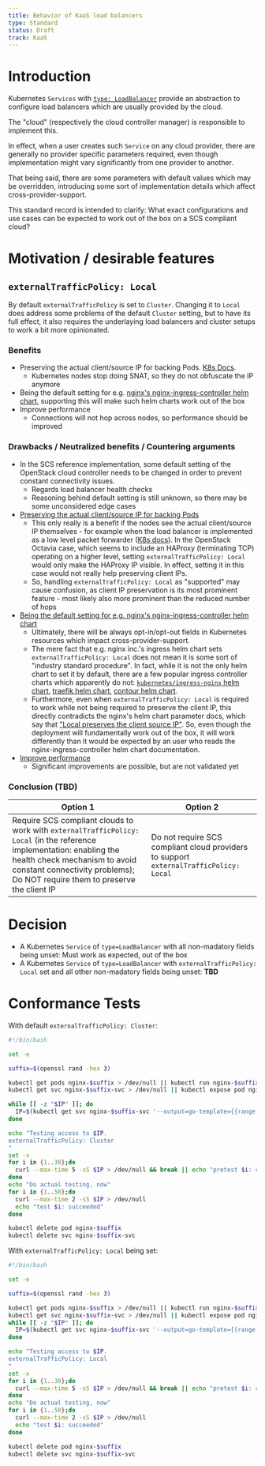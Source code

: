 ```yaml
---
title: Behavior of KaaS load balancers
type: Standard
status: Draft
track: KaaS
---
```


# Introduction

Kubernetes `Services` with [`type: LoadBalancer`](https://kubernetes.io/docs/concepts/services-networking/service/#loadbalancer) provide an abstraction to configure load balancers which are usually provided by the cloud.

The "cloud" (respectively the cloud controller manager) is responsible to implement this.

In effect, when a user creates such `Service` on any cloud provider, there are generally no provider specific parameters required, even though implementation might vary significantly from one provider to another.

That being said, there are some parameters with default values which may be overridden, introducing some sort of implementation details which affect cross-provider-support.

This standard record is intended to clarify: What exact configurations and use cases can be expected to work out of the box on a SCS compliant cloud?

# Motivation / desirable features

## `externalTrafficPolicy: Local`

By default `externalTrafficPolicy` is set to `Cluster`. Changing it to `Local` does address some problems of the default `Cluster` setting, but to have its full effect, it also requires the underlaying load balancers and cluster setups to work a bit more opinionated.

### Benefits

* <a name="keepip"></a>Preserving the actual client/source IP for backing Pods. [K8s Docs](https://kubernetes.io/docs/tasks/access-application-cluster/create-external-load-balancer/#preserving-the-client-source-ip).
  * Kubernetes nodes stop doing SNAT, so they do not obfuscate the IP anymore
* <a name="ootb"></a>Being the default setting for e.g. [nginx's nginx-ingress-controller helm chart](https://docs.nginx.com/nginx-ingress-controller/installation/installation-with-helm/#configuration), supporting this will make such helm charts work out of the box
* <a name="performance"></a> Improve performance
  * Connections will not hop across nodes, so performance should be improved

### Drawbacks / Neutralized benefits / Countering arguments

* In the SCS reference implementation, some default setting of the OpenStack cloud controller needs to be changed in order to prevent constant connectivity issues.
  * Regards load balancer health checks
  * Reasoning behind default setting is still unknown, so there may be some unconsidered edge cases
* [Preserving the actual client/source IP for backing Pods](#keepip)
  * This only really is a benefit if the nodes see the actual client/source IP themselves - for example when the load balancer is implemented as a low level packet forwarder ([K8s docs](https://kubernetes.io/docs/tutorials/services/source-ip/#cross-platform-support)). In the OpenStack Octavia case, which seems to include an HAProxy (terminating TCP) operating on a higher level, setting `externalTrafficPolicy: Local` would only make the HAProxy IP visible. In effect, setting it in this case would not really help preserving client IPs.
  * So, handling `externalTrafficPolicy: Local` as "supported" may cause confusion, as client IP preservation is its most prominent feature - most likely also more prominent than the reduced number of hops
* [Being the default setting for e.g. nginx's nginx-ingress-controller helm chart](#ootb)
  * Ultimately, there will be always opt-in/opt-out fields in Kubernetes resources which impact cross-provider-support.
  * The mere fact that e.g. nginx inc.'s ingress helm chart sets `externalTrafficPolicy: Local` does not mean it is some sort of "industry standard procedure". In fact, while it is not the only helm chart to set it by default, there are a few popular ingress controller charts which apparently do not: [`kubernetes/ingress-nginx` helm chart](https://github.com/kubernetes/ingress-nginx/blob/e7bee5308e84269d13b58352aeae3a6f27ea6e52/charts/ingress-nginx/values.yaml#L475), [traefik helm chart](https://github.com/traefik/traefik-helm-chart/blob/d1a2c281fb12eca2693932acbea6fec7c2212872/traefik/values.yaml), [contour helm chart](https://github.com/bitnami/charts/blob/30300ee924e6e6c55fe9069bf03791d8bcae65b7/bitnami/contour/values.yaml).
  * Furthermore, even when `externalTrafficPolicy: Local` is required to work while not being required to preserve the client IP, this directly contradicts the nginx's helm chart parameter docs, which say that ["Local preserves the client source IP"](https://docs.nginx.com/nginx-ingress-controller/installation/installation-with-helm/#configuration). So, even though the deployment will fundamentally work out of the box, it will work differently than it would be expected by an user who reads the nginx-ingress-controller helm chart documentation.
* [Improve performance](#performance)
  * Significant improvements are possible, but are not validated yet

### Conclusion (**TBD**)

| Option 1 | Option 2 |
|----|----|
| Require SCS compliant clouds to work with `externalTrafficPolicy: Local` (in the reference implementation: enabling the health check mechanism to avoid constant connectivity problems); Do NOT require them to preserve the client IP | Do not require SCS compliant cloud providers to support `externalTrafficPolicy: Local` |

# Decision

* A Kubernetes `Service` of `type=LoadBalancer` with all non-madatory fields being unset: Must work as expected, out of the box
* A Kubernetes `Service` of `type=LoadBalancer` with `externalTrafficPolicy: Local` set and all other non-madatory fields being unset: **TBD**

# Conformance Tests

With default `externalTrafficPolicy: Cluster`:

```bash
#!/bin/bash

set -e

suffix=$(openssl rand -hex 3)

kubectl get pods nginx-$suffix > /dev/null || kubectl run nginx-$suffix --restart=Never --image=nginx --port 80
kubectl get svc nginx-$suffix-svc > /dev/null || kubectl expose pod nginx-$suffix --port 80 --name nginx-$suffix-svc --type=LoadBalancer

while [[ -z "$IP" ]]; do
  IP=$(kubectl get svc nginx-$suffix-svc '--output=go-template={{range .status.loadBalancer.ingress}}{{.ip}}{{end}}')
done

echo "Testing access to $IP.
externalTrafficPolicy: Cluster
"
set -x
for i in {1..30};do
  curl --max-time 5 -sS $IP > /dev/null && break || echo "pretest $i: curl failed, but wait until one call succeeded or enough tests failed to stop waiting"
done
echo "Do actual testing, now"
for i in {1..50};do
  curl --max-time 2 -sS $IP > /dev/null
  echo "test $i: succeeded"
done

kubectl delete pod nginx-$suffix
kubectl delete svc nginx-$suffix-svc
```

With `externalTrafficPolicy: Local` being set:

```bash
#!/bin/bash

set -e

suffix=$(openssl rand -hex 3)

kubectl get pods nginx-$suffix > /dev/null || kubectl run nginx-$suffix --restart=Never --image=nginx --port 80
kubectl get svc nginx-$suffix-svc > /dev/null || kubectl expose pod nginx-$suffix --port 80 --name nginx-$suffix-svc --type=LoadBalancer --overrides='{"metadata": {"apiVersion": "v1"}, "spec": {"externalTrafficPolicy": "Local"}}'
while [[ -z "$IP" ]]; do
  IP=$(kubectl get svc nginx-$suffix-svc '--output=go-template={{range .status.loadBalancer.ingress}}{{.ip}}{{end}}')
done

echo "Testing access to $IP.
externalTrafficPolicy: Local
"
set -x
for i in {1..30};do
  curl --max-time 5 -sS $IP > /dev/null && break || echo "pretest $i: curl failed, but wait until one call succeeded or enough tests failed to stop waiting"
done
echo "Do actual testing, now"
for i in {1..50};do
  curl --max-time 2 -sS $IP > /dev/null
  echo "test $i: succeeded"
done

kubectl delete pod nginx-$suffix
kubectl delete svc nginx-$suffix-svc
```

